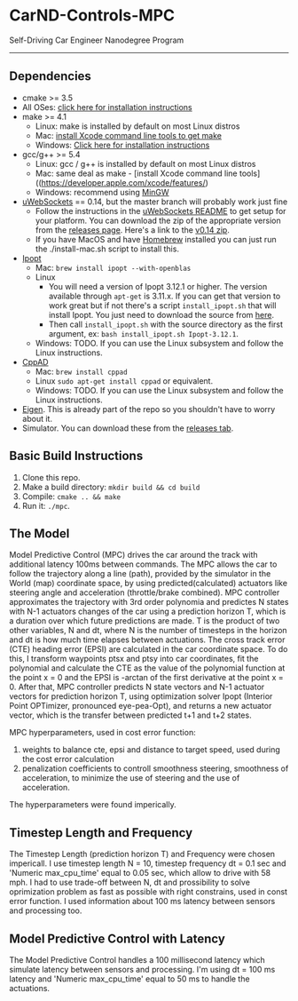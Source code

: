 # CarND-Controls-MPC
Self-Driving Car Engineer Nanodegree Program

---

## Dependencies

* cmake >= 3.5
 * All OSes: [click here for installation instructions](https://cmake.org/install/)
* make >= 4.1
  * Linux: make is installed by default on most Linux distros
  * Mac: [install Xcode command line tools to get make](https://developer.apple.com/xcode/features/)
  * Windows: [Click here for installation instructions](http://gnuwin32.sourceforge.net/packages/make.htm)
* gcc/g++ >= 5.4
  * Linux: gcc / g++ is installed by default on most Linux distros
  * Mac: same deal as make - [install Xcode command line tools]((https://developer.apple.com/xcode/features/)
  * Windows: recommend using [MinGW](http://www.mingw.org/)
* [uWebSockets](https://github.com/uWebSockets/uWebSockets) == 0.14, but the master branch will probably work just fine
  * Follow the instructions in the [uWebSockets README](https://github.com/uWebSockets/uWebSockets/blob/master/README.md) to get setup for your platform. You can download the zip of the appropriate version from the [releases page](https://github.com/uWebSockets/uWebSockets/releases). Here's a link to the [v0.14 zip](https://github.com/uWebSockets/uWebSockets/archive/v0.14.0.zip).
  * If you have MacOS and have [Homebrew](https://brew.sh/) installed you can just run the ./install-mac.sh script to install this.
* [Ipopt](https://projects.coin-or.org/Ipopt)
  * Mac: `brew install ipopt --with-openblas`
  * Linux
    * You will need a version of Ipopt 3.12.1 or higher. The version available through `apt-get` is 3.11.x. If you can get that version to work great but if not there's a script `install_ipopt.sh` that will install Ipopt. You just need to download the source from [here](https://github.com/coin-or/Ipopt/releases).
    * Then call `install_ipopt.sh` with the source directory as the first argument, ex: `bash install_ipopt.sh Ipopt-3.12.1`. 
  * Windows: TODO. If you can use the Linux subsystem and follow the Linux instructions.
* [CppAD](https://www.coin-or.org/CppAD/)
  * Mac: `brew install cppad`
  * Linux `sudo apt-get install cppad` or equivalent.
  * Windows: TODO. If you can use the Linux subsystem and follow the Linux instructions.
* [Eigen](http://eigen.tuxfamily.org/index.php?title=Main_Page). This is already part of the repo so you shouldn't have to worry about it.
* Simulator. You can download these from the [releases tab](https://github.com/udacity/CarND-MPC-Project/releases).



## Basic Build Instructions


1. Clone this repo.
2. Make a build directory: `mkdir build && cd build`
3. Compile: `cmake .. && make`
4. Run it: `./mpc`.

## The Model

Model Predictive Control (MPC) drives the car around the track with additional latency 100ms between commands. The MPC allows the car to follow the trajectory along a line (path), provided by the simulator in the World (map) coordinate space, by using predicted(calculated) actuators like steering angle and acceleration (throttle/brake combined). MPC controller approximates the trajectory with 3rd order polynomia and predictes N states with N-1 actuators changes of the car using a prediction horizon T, which is a duration over which future predictions are made. T is the product of two other variables, N and dt, where N is the number of timesteps in the horizon and dt is how much time elapses between actuations.
The cross track error (CTE) heading error (EPSI) are calculated in the car coordinate space. To do this, I transform waypoints ptsx and ptsy into car coordinates, fit the polynomial and calculate the CTE as the value of the polynomial function at the point x = 0 and the EPSI is -arctan of the first derivative at the point x = 0. After that, MPC controller predicts N state vectors and N-1 actuator vectors for prediction horizon T, using optimization solver Ipopt (Interior Point OPTimizer, pronounced eye-pea-Opt), and returns a new actuator vector, which is the transfer between predicted t+1 and t+2 states.

MPC hyperparameters, used in cost error function:

1. weights to balance cte, epsi and distance to target speed, used during the cost error calculation
2. penalization coefficients to controll smoothness steering, smoothness of acceleration, to minimize the use of steering and the use of acceleration.

The hyperparameters were found imperically. 

## Timestep Length and Frequency

The Timestep Length (prediction horizon T) and Frequency were chosen impericall. I use timestep length N = 10, timestep frequency dt = 0.1 sec and 'Numeric max_cpu_time' equal to 0.05 sec, which allow to drive with 58 mph. I had to use trade-off between N, dt and  prossibility to solve oprimization problem as fast as possible with right constrains, used in const error function. I used information about 100 ms latency between sensors and processing too.

## Model Predictive Control with Latency

The Model Predictive Control handles a 100 millisecond latency which simulate latency between sensors and processing. I'm using dt = 100 ms latency and 'Numeric max_cpu_time' equal to 50 ms to handle the actuations.

